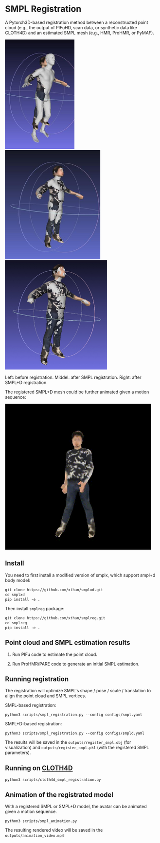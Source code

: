 # SMPL Registration

A Pytorch3D-based registration method between a reconstructed point cloud (e.g., the output of PIFuHD, scan data, or synthetic data like CLOTH4D) and an estimated SMPL mesh (e.g., HMR, ProHMR, or PyMAF).

<img src="data/figures/before_registration.jpg" height="360">
<img src="data/figures/after_registration.jpg" height="360">
<img src="data/figures/after_smpld_registration.jpg" height="360">

Left: before registration. Middel: after SMPL registration. Right: after SMPL+D registration.

The registered SMPL+D mesh could be further animated given a motion sequence:

<img src="data/figures/animation_video.gif" height="480">

## Install

You need to first install a modified version of smplx, which support smpl+d body model:

```
git clone https://github.com/xthan/smplxd.git
cd smplxd
pip install -e .
```

Then install ```smplreg``` package:

```
git clone https://github.com/xthan/smplreg.git
cd smplreg
pip install -e .
```

## Point cloud and SMPL estimation results

1. Run PIFu code to estimate the point cloud.

1. Run ProHMR/PARE code to generate an initial SMPL estimation.

## Running registration

The registration will optimize SMPL's shape / pose / scale / translation to align the point cloud and SMPL vertices.

SMPL-based registration:

```
python3 scripts/smpl_registration.py --config configs/smpl.yaml
```

SMPL+D-based registration:

```
python3 scripts/smpl_registration.py --config configs/smpld.yaml
```

The results will be saved in the ```outputs/register_smpl.obj``` (for visualization) and ```outputs/register_smpl.pkl``` (with the registered SMPL parameters).

## Running on [CLOTH4D](https://github.com/AemikaChow/CLOTH4D)

```
python3 scripts/cloth4d_smpl_registration.py
```

## Animation of the registrated model

With a registered SMPL or SMPL+D model, the avatar can be animated given a motion sequence.

```
python3 scripts/smpl_animation.py
```

The resulting rendered video will be saved in the ```outputs/animation_video.mp4```
